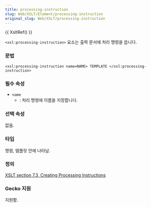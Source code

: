 ```yaml
---
title: processing-instruction
slug: Web/XSLT/Element/processing-instruction
original_slug: Web/XSLT/processing-instruction
---
```


{{ XsltRef() }}

`<xsl:processing-instruction>` 요소는 출력 문서에 처리 명령을 씁니다.

### 문법

`<xsl:processing-instruction name=NAME> TEMPLATE </xsl:processing-instruction>`

### 필수 속성

- `name`
  - : 처리 명령에 이름을 지정합니다.

### 선택 속성

없음.

### 타입

명령, 템플릿 안에 나타남.

### 정의

[XSLT section 7.3, Creating Processing Instructions](http://www.w3.org/TR/xslt#section-Creating-Processing-Instructions)

### Gecko 지원

지원함.
